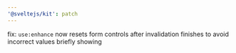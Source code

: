 ```yaml
---
'@sveltejs/kit': patch
---
```


fix: `use:enhance` now resets form controls after invalidation finishes to avoid incorrect values briefly showing
